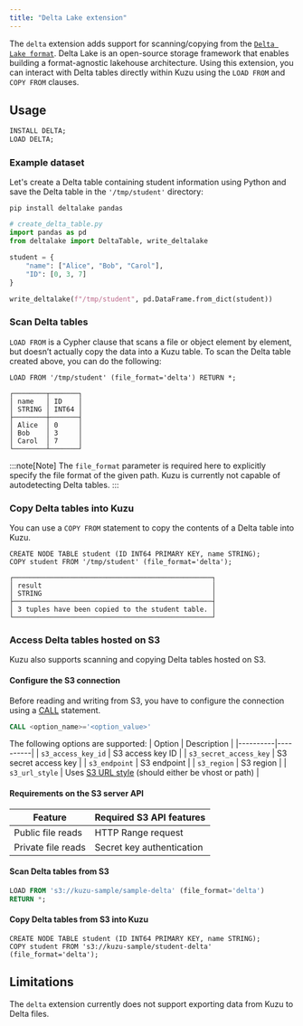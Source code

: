 ```yaml
---
title: "Delta Lake extension"
---
```


The `delta` extension adds support for scanning/copying from the [`Delta Lake format`](https://delta.io/).
Delta Lake is an open-source storage framework that enables building a format-agnostic lakehouse architecture.
Using this extension, you can interact with Delta tables directly within Kuzu using the `LOAD FROM` and `COPY FROM` clauses.

## Usage

```sql
INSTALL DELTA;
LOAD DELTA;
```

### Example dataset

Let's create a Delta table containing student information using Python and save the Delta table in the `'/tmp/student'` directory:
```shell
pip install deltalake pandas
```

```python
# create_delta_table.py
import pandas as pd
from deltalake import DeltaTable, write_deltalake

student = {
    "name": ["Alice", "Bob", "Carol"],
    "ID": [0, 3, 7]
}

write_deltalake(f"/tmp/student", pd.DataFrame.from_dict(student))
```

### Scan Delta tables

`LOAD FROM` is a Cypher clause that scans a file or object element by element, but doesn’t actually
copy the data into a Kuzu table.
To scan the Delta table created above, you can do the following:

```cypher
LOAD FROM '/tmp/student' (file_format='delta') RETURN *;
```
```
┌────────┬───────┐
│ name   │ ID    │
│ STRING │ INT64 │
├────────┼───────┤
│ Alice  │ 0     │
│ Bob    │ 3     │
│ Carol  │ 7     │
└────────┴───────┘
```
:::note[Note]
The `file_format` parameter is required here to explicitly specify the file format of the given path.
Kuzu is currently not capable of autodetecting Delta tables.
:::

### Copy Delta tables into Kuzu
You can use a `COPY FROM` statement to copy the contents of a Delta table into Kuzu.

```cypher
CREATE NODE TABLE student (ID INT64 PRIMARY KEY, name STRING);
COPY student FROM '/tmp/student' (file_format='delta');
```
```
┌─────────────────────────────────────────────────┐
│ result                                          │
│ STRING                                          │
├─────────────────────────────────────────────────┤
│ 3 tuples have been copied to the student table. │
└─────────────────────────────────────────────────┘
```

### Access Delta tables hosted on S3
Kuzu also supports scanning and copying Delta tables hosted on S3.

#### Configure the S3 connection

Before reading and writing from S3, you have to configure the connection using a [CALL](https://kuzudb.com/docusaurus/cypher/configuration) statement.
```sql
CALL <option_name>='<option_value>'
```

The following options are supported:
| Option | Description |
|----------|----------|
| `s3_access_key_id` | S3 access key ID |
| `s3_secret_access_key` | S3 secret access key |
| `s3_endpoint` | S3 endpoint |
| `s3_region` | S3 region |
| `s3_url_style` | Uses [S3 URL style](https://docs.aws.amazon.com/AmazonS3/latest/userguide/VirtualHosting.html) (should either be vhost or path) |

#### Requirements on the S3 server API

| Feature | Required S3 API features |
|----------|----------|
| Public file reads | HTTP Range request |
| Private file reads | Secret key authentication |

#### Scan Delta tables from S3
```sql
LOAD FROM 's3://kuzu-sample/sample-delta' (file_format='delta')
RETURN *;
```

#### Copy Delta tables from S3 into Kuzu

```cypher
CREATE NODE TABLE student (ID INT64 PRIMARY KEY, name STRING);
COPY student FROM 's3://kuzu-sample/student-delta' (file_format='delta');
```

## Limitations

The `delta` extension currently does not support exporting data from Kuzu to Delta files.
